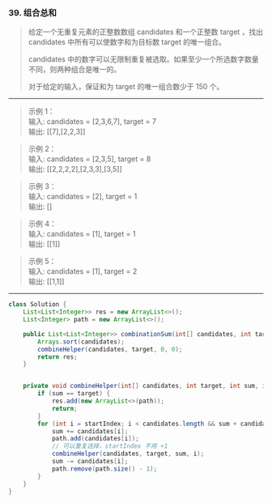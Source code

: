 ### 39. 组合总和

>给定一个无重复元素的正整数数组 candidates 和一个正整数 target ，找出 candidates 中所有可以使数字和为目标数 target 的唯一组合。
>
>candidates 中的数字可以无限制重复被选取。如果至少一个所选数字数量不同，则两种组合是唯一的。 
>
>对于给定的输入，保证和为 target 的唯一组合数少于 150 个。
***
>示例 1：  
>输入: candidates = [2,3,6,7], target = 7  
>输出: [[7],[2,2,3]]  

>示例 2：  
>输入: candidates = [2,3,5], target = 8  
>输出: [[2,2,2,2],[2,3,3],[3,5]]  

>示例 3：  
>输入: candidates = [2], target = 1  
>输出: []  

>示例 4：  
>输入: candidates = [1], target = 1  
>输出: [[1]]  

>示例 5：  
>输入: candidates = [1], target = 2  
>输出: [[1,1]]  
***
```java
class Solution {
    List<List<Integer>> res = new ArrayList<>();
    List<Integer> path = new ArrayList<>();

    public List<List<Integer>> combinationSum(int[] candidates, int target) {
        Arrays.sort(candidates);
        combineHelper(candidates, target, 0, 0);
        return res;
    }


    private void combineHelper(int[] candidates, int target, int sum, int startIndex) {
        if (sum == target) {
            res.add(new ArrayList<>(path));
            return;
        }
        for (int i = startIndex; i < candidates.length && sum + candidates[i] <= target; i++) {
            sum += candidates[i];
            path.add(candidates[i]);
            // 可以重复选择，startIndex 不用 +1
            combineHelper(candidates, target, sum, i);
            sum -= candidates[i];
            path.remove(path.size() - 1);
        }
    }
}
```
